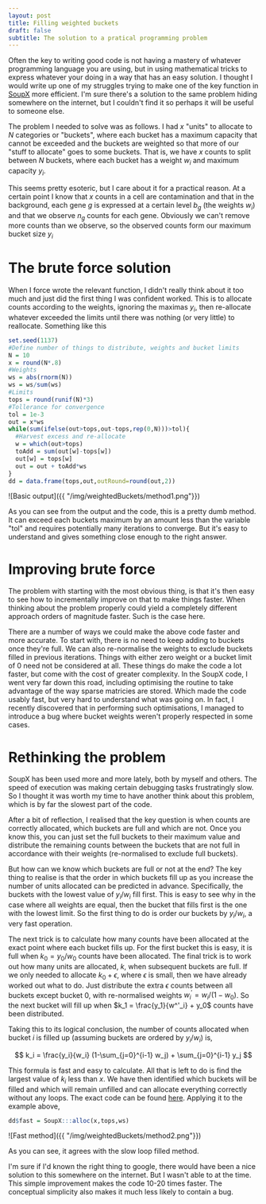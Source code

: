 ```yaml
---
layout: post
title: Filling weighted buckets
draft: false
subtitle: The solution to a pratical programming problem
---
```


Often the key to writing good code is not having a mastery of whatever programming language you are using, but in using mathematical tricks to express whatever your doing in a way that has an easy solution.  I thought I would write up one of my struggles trying to make one of the key function in [SoupX](https://github.com/constantAmateur/SoupX) more efficient.  I'm sure there's a solution to the same problem hiding somewhere on the internet, but I couldn't find it so perhaps it will be useful to someone else.

The problem I needed to solve was as follows.  I had $x$ "units" to allocate to $N$ categories or "buckets", where each bucket has a maximum capacity that cannot be exceeded and the buckets are weighted so that more of our "stuff to allocate" goes to some buckets.  That is, we have $x$ counts to split between $N$ buckets, where each bucket has a weight $w_i$ and maximum capacity $y_i$.  

This seems pretty esoteric, but I care about it for a practical reason.  At a certain point I know that $x$ counts in a cell are contamination and that in the background, each gene $g$ is expressed at a certain level $b_g$ (the weights $w_i$) and that we observe $n_g$ counts for each gene.  Obviously we can't remove more counts than we observe, so the observed counts form our maximum bucket size $y_i$

# The brute force solution

When I force wrote the relevant function, I didn't really think about it too much and just did the first thing I was confident worked.  This is to allocate counts according to the weights, ignoring the maximas $y_i$, then re-allocate whatever exceeded the limits until there was nothing (or very little) to reallocate.  Something like this

```R
set.seed(1137)
#Define number of things to distribute, weights and bucket limits
N = 10
x = round(N*.8)
#Weights
ws = abs(rnorm(N))
ws = ws/sum(ws)
#Limits 
tops = round(runif(N)*3)
#Tollerance for convergence
tol = 1e-3
out = x*ws
while(sum(ifelse(out>tops,out-tops,rep(0,N)))>tol){
  #Harvest excess and re-allocate
  w = which(out>tops)
  toAdd = sum(out[w]-tops[w])
  out[w] = tops[w]
  out = out + toAdd*ws
}
dd = data.frame(tops,out,outRound=round(out,2))
```
![Basic output]({{ "/img/weightedBuckets/method1.png"}})


As you can see from the output and the code, this is a pretty dumb method.  It can exceed each buckets maximum by an amount less than the variable "tol" and requires potentially many iterations to converge.  But it's easy to understand and gives something close enough to the right answer.

# Improving brute force

The problem with starting with the most obvious thing, is that it's then easy to see how to incrementally improve on that to make things faster.  When thinking about the problem properly could yield a completely different approach orders of magnitude faster.  Such is the case here.

There are a number of ways we could make the above code faster and more accurate.  To start with, there is no need to keep adding to buckets once they're full.  We can also re-normalise the weights to exclude buckets filled in previous iterations.  Things with either zero weight or a bucket limit of 0 need not be considered at all.  These things do make the code a lot faster, but come with the cost of greater complexity.  In the SoupX code, I went very far down this road, including optimising the routine to take advantage of the way sparse matricies are stored.  Which made the code usably fast, but very hard to understand what was going on.  In fact, I recently discovered that in performing such optimisations, I managed to introduce a bug where bucket weights weren't properly respected in some cases.

# Rethinking the problem 

SoupX has been used more and more lately, both by myself and others.  The speed of execution was making certain debugging tasks frustratingly slow.  So I thought it was worth my time to have another think about this problem, which is by far the slowest part of the code.

After a bit of reflection, I realised that the key question is when counts are correctly allocated, which buckets are full and which are not.  Once you know this, you can just set the full buckets to their maximum value and distribute the remaining counts between the buckets that are not full in accordance with their weights (re-normalised to exclude full buckets).

But how can we know which buckets are full or not at the end?  The key thing to realise is that the order in which buckets fill up as you increase the number of units allocated can be predicted in advance.  Specifically, the buckets with the lowest value of $y_i/w_i$ fill first.  This is easy to see why in the case where all weights are equal, then the bucket that fills first is the one with the lowest limit.  So the first thing to do is order our buckets by $y_i/w_i$, a very fast operation.

The next trick is to calculate how many counts have been allocated at the exact point where each bucket fills up.  For the first bucket this is easy, it is full when $k_0=y_0/w_0$ counts have been allocated.  The final trick is to work out how many units are allocated, $k$, when subsequent buckets are full.  If we only needed to allocate $k_0 + \epsilon$, where $\epsilon$ is small, then we have already worked out what to do.  Just distribute the extra $\epsilon$ counts between all buckets except bucket $0$, with re-normalised weights $w^'_i = w_i/(1-w_0)$.  So the next bucket will fill up when $k_1 = \frac{y_1}{w^'_i} + y_0$ counts have been distributed.

Taking this to its logical conclusion, the number of counts allocated when bucket $i$ is filled up (assuming buckets are ordered by $y_i/w_i$) is,

$$
k_i = \frac{y_i}{w_i} (1-\sum_{j=0}^{i-1} w_j) + \sum_{j=0}^{i-1} y_j
$$

This formula is fast and easy to calculate.  All that is left to do is find the largest value of $k_i$ less than $x$.  We have then identified which buckets will be filled and which will remain unfilled and can allocate everything correctly without any loops.  The exact code can be found [here](https://github.com/constantAmateur/SoupX/blob/devel/R/utils.R).  Applying it to the example above,

```R
dd$fast = SoupX:::alloc(x,tops,ws)
```
![Fast method]({{ "/img/weightedBuckets/method2.png"}})

As you can see, it agrees with the slow loop filled method.

I'm sure if I'd known the right thing to google, there would have been a nice solution to this somewhere on the internet.  But I wasn't able to at the time.  This simple improvement makes the code 10-20 times faster.  The conceptual simplicity also makes it much less likely to contain a bug. 

